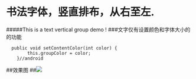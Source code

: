 # 书法字体，竖直排布，从右至左.
#####This is a text vertical group demo !
###文字仅有设置颜色和字体大小的的功能
```android
  public void setContentColor(int color) {
        this.groupColor = color;
    }//android
```

##效果图
##![](https://github.com/xandone/TextVerticalDemo/blob/master/demo20160907.png)

